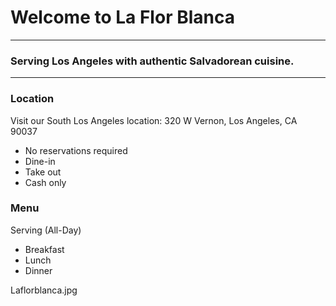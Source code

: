 # Welcome to La Flor Blanca
***

### Serving Los Angeles with authentic Salvadorean cuisine.
***

### Location
Visit our South Los Angeles location: 320 W Vernon, Los Angeles, CA 90037
* No reservations required
* Dine-in
* Take out
* Cash only

### Menu

Serving (All-Day)
* Breakfast
* Lunch
* Dinner 

[](Laflorblanca.jpg)
[](Laflorblanca1.jpg)
[](breakfast.jpg)

Laflorblanca.jpg
